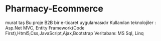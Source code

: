 # Pharmacy-Ecommerce
murat taş
Bu proje B2B bir e-ticaret uygulamasıdır
Kullanılan teknolojiler : Asp.Net MVC, Entity Framework(Code First),Html5,Css,JavaScript,Ajax,Bootstrap
Veritabanı: MS Sql, Linq
